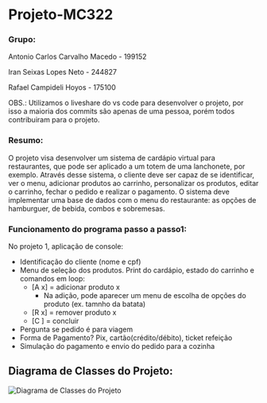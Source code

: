 # Projeto-MC322

### Grupo: 

Antonio Carlos Carvalho Macedo - 199152

Iran Seixas Lopes Neto - 244827

Rafael Campideli Hoyos - 175100

OBS.: Utilizamos o liveshare do vs code para desenvolver o projeto, por isso a maioria dos commits são apenas de uma pessoa, porém todos contribuiram para o projeto.

### Resumo:

O projeto visa desenvolver um sistema de cardápio virtual para restaurantes, que pode ser aplicado a um totem de uma lanchonete, por exemplo. Através desse sistema, o cliente deve ser capaz de se identificar, ver o menu, adicionar produtos ao carrinho, personalizar os produtos, editar o carrinho, fechar o pedido  e realizar o pagamento.
O sistema deve implementar uma base de dados com o menu do restaurante: as opções de hamburguer, de bebida, combos e sobremesas.

### Funcionamento do programa passo a passo1:
No projeto 1, aplicação de console:

- Identificação do cliente (nome e cpf)
- Menu de seleção dos produtos. Print do cardápio, estado do carrinho e comandos em loop:
    - [A x] = adicionar produto x
        - Na adição, pode aparecer um menu de escolha de opções do produto (ex. tamnho da batata)
    - [R x] = remover produto x
    - [C ] = concluir
- Pergunta se pedido é para viagem
- Forma de Pagamento? Pix, cartão(crédito/débito), ticket refeição
- Simulação do pagamento e envio do pedido para a cozinha
  
## Diagrama de Classes do Projeto:
![Diagrama de Classes do Projeto](https://github.com/TochaFh/Projeto-MC322/assets/131920201/d8aa9abe-72f8-4a48-ad8d-d02a34793f3a)

